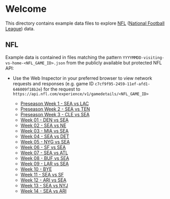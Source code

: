 # Welcome

This directory contains example data files to explore [NFL](https://www.nfl.com) ([National Football League](https://www.nfl.com)) data.

## NFL

Example data is contained in files matching the pattern `YYYYMMDD-visiting-vs-home-<NFL_GAME_ID>.json` from the publicly available but protected NFL API:

- Use the Web Inspector in your preferred browser to view network requests and responses (e.g. game ID `c7cf9f95-2459-11ef-afd1-646009f18b2e`) for the request to `https://api.nfl.com/experience/v1/gamedetails/<NFL_GAME_ID>`

  - [Preseason Week 1 - SEA vs LAC](./2024-25/20240810-SEA-vs-LAC-c7cee17c-2459-11ef-afd1-646009f18b2e-preseason-week-1.json)
  - [Preseason Week 2 - SEA vs TEN](./2024-25/20240817-SEA-vs-TEN-c7cf3869-2459-11ef-afd1-646009f18b2e-preseason-week-2.json)
  - [Preseason Week 3 - CLE vs SEA](./2024-25/20240824-CLE-vs-SEA-c7cf9f95-2459-11ef-afd1-646009f18b2e-preseason-week-3.json)
  - [Week 01 - DEN vs SEA](./2024-25/20240908-DEN-vs-SEA-7d4037fc-1312-11ef-afd1-646009f18b2e-week-01.json)
  - [Week 02 - SEA vs NE](./2024-25/20240915-SEA-vs-NE-7d405a62-1312-11ef-afd1-646009f18b2e-week-02.json)
  - [Week 03 - MIA vs SEA](./2024-25/20240922-MIA-vs-SEA-7d4083ab-1312-11ef-afd1-646009f18b2e-week-03.json)
  - [Week 04 - SEA vs DET](./2024-25/20240930-SEA-vs-DET-7d40b73f-1312-11ef-afd1-646009f18b2e-week-04.json)
  - [Week 05 - NYG vs SEA](./2024-25/20241006-NYG-vs-SEA-7d40d45c-1312-11ef-afd1-646009f18b2e-week-05.json)
  - [Week 06 - SF vs SEA](./2024-25/20241010-SF-vs-SEA-7d40db43-1312-11ef-afd1-646009f18b2e-week-06.json)
  - [Week 07 - SEA vs ATL](./2024-25/20241020-SEA-vs-ATL-ae9c587f-1312-11ef-afd1-646009f18b2e-week-07.json)
  - [Week 08 - BUF vs SEA](./2024-25/20241027-BUF-vs-SEA-ae9cb979-1312-11ef-afd1-646009f18b2e-week-08.json)
  - [Week 09 - LAR vs SEA](./2024-25/20241103-LAR-vs-SEA-ae9d0962-1312-11ef-afd1-646009f18b2e-week-09.json)
  - [Week 10 - BYE](./2024-25/20241110-SEA-BYE-week-10.json)
  - [Week 11 - SEA vs SF](./2024-25/20241117-SEA-vs-SF-ae9d7252-1312-11ef-afd1-646009f18b2e-week-11.json)
  - [Week 12 - ARI vs SEA](./2024-25/20241124-ARI-vs-SEA-ae9db0a5-1312-11ef-afd1-646009f18b2e-week-12.json)
  - [Week 13 - SEA vs NYJ](./2024-25/20241201-SEA-vs-NYJ-45c108d9-1313-11ef-afd1-646009f18b2-week-13.json)
  - [Week 14 - SEA vs ARI](./2024-25/20241208-SEA-vs-ARI-45c158ed-1313-11ef-afd1-646009f18b2e-week-14.json)
